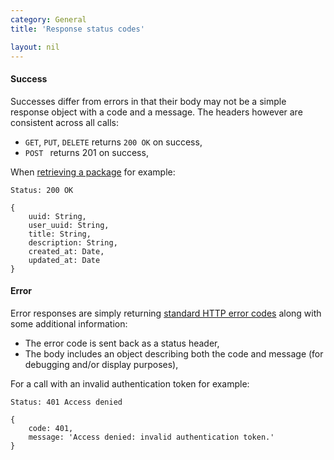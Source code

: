 ```yaml
---
category: General
title: 'Response status codes'

layout: nil
---
```


#### Success

Successes differ from errors in that their body may not be a simple response object with a code and a message. The headers however are consistent across all calls:

* `GET`, `PUT`, `DELETE` returns `200 OK` on success,
* `POST ` returns 201 on success,

When [retrieving a package](#/get-package) for example:

    Status: 200 OK
    
    {
        uuid: String,
        user_uuid: String,
        title: String,
        description: String,
        created_at: Date,
        updated_at: Date
    }

#### Error

Error responses are simply returning [standard HTTP error codes](http://www.w3.org/Protocols/rfc2616/rfc2616-sec10.html) along with some additional information:

* The error code is sent back as a status header,
* The body includes an object describing both the code and message (for debugging and/or display purposes),

For a call with an invalid authentication token for example:

    Status: 401 Access denied
    
    {
        code: 401,
        message: 'Access denied: invalid authentication token.'
    }
    